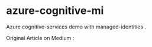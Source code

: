 # azure-cognitive-mi
Azure cognitive-services demo with managed-identities . 

Original Article on Medium : 


